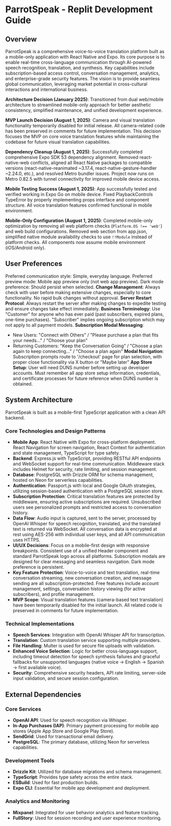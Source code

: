 # ParrotSpeak - Replit Development Guide

## Overview

ParrotSpeak is a comprehensive voice-to-voice translation platform built as a mobile-only application with React Native and Expo. Its core purpose is to enable real-time cross-language communication through AI-powered speech recognition, translation, and synthesis. Key capabilities include subscription-based access control, conversation management, analytics, and enterprise-grade security features. The vision is to provide seamless global communication, leveraging market potential in cross-cultural interactions and international business.

**Architecture Decision (January 2025)**: Transitioned from dual web/mobile architecture to streamlined mobile-only approach for better aesthetic consistency, simplified maintenance, and unified development experience.

**MVP Launch Decision (August 1, 2025)**: Camera and visual translation functionality temporarily disabled for initial release. All camera-related code has been preserved in comments for future implementation. This decision focuses the MVP on core voice translation features while maintaining the codebase for future visual translation capabilities.

**Dependency Cleanup (August 1, 2025)**: Successfully completed comprehensive Expo SDK 53 dependency alignment. Removed react-native-web conflicts, aligned all React Native packages to compatible versions (react-native-reanimated ~3.17.4, react-native-gesture-handler ~2.24.0, etc.), and resolved Metro bundler issues. Project now runs on Metro 0.82.5 with tunnel connectivity for improved mobile device access.

**Mobile Testing Success (August 1, 2025)**: App successfully tested and verified working in Expo Go on mobile device. Fixed PlaybackControls TypeError by properly implementing props interface and component structure. All voice translation features confirmed functional in mobile environment.

**Mobile-Only Configuration (August 1, 2025)**: Completed mobile-only optimization by removing all web platform checks (`Platform.OS !== 'web'`) and web build configurations. Removed web section from app.json, simplified native module availability checks to use `!!Module` instead of platform checks. All components now assume mobile environment (iOS/Android only).

## User Preferences

Preferred communication style: Simple, everyday language.
Preferred preview mode: Mobile app preview only (not web app preview).
Dark mode preference: Should persist when selected.
**Change Management**: Always check with user before making extensive changes, especially to core functionality. No rapid bulk changes without approval.
**Server Restart Protocol**: Always restart the server after making changes to expedite testing and ensure changes take effect immediately.
**Business Terminology**: Use "Customer" for anyone who has ever paid (past subscribers, expired plans, one-time purchases). "Subscriber" implies ongoing subscription which may not apply to all payment models.
**Subscription Modal Messaging**:
- New Users: "Connect with Others" / "Please purchase a plan that fits your needs..." / "Choose your plan"
- Returning Customers: "Keep the Conversation Going" / "Choose a plan again to keep connecting..." / "Choose a plan again"
**Modal Navigation**: Subscription prompts route to '/checkout' page for plan selection, with proper close functionality via X button or "Maybe later"
**App Store Setup**: User will need DUNS number before setting up developer accounts. Must remember all app store setup information, credentials, and certificate processes for future reference when DUNS number is obtained.

## System Architecture

ParrotSpeak is built as a mobile-first TypeScript application with a clean API backend.

### Core Technologies and Design Patterns
- **Mobile App**: React Native with Expo for cross-platform deployment. React Navigation for screen navigation, React Context for authentication and state management, TypeScript for type safety.
- **Backend**: Express.js with TypeScript, providing RESTful API endpoints and WebSocket support for real-time communication. Middleware stack includes Helmet for security, rate limiting, and session management.
- **Database**: PostgreSQL with Drizzle ORM for schema management, hosted on Neon for serverless capabilities.
- **Authentication**: Passport.js with local and Google OAuth strategies, utilizing session-based authentication with a PostgreSQL session store.
- **Subscription Protection**: Critical translation features are protected by middleware, ensuring active subscriptions are required. Unsubscribed users see personalized prompts and restricted access to conversation history.
- **Data Flow**: Audio input is captured, sent to the server, processed by OpenAI Whisper for speech recognition, translated, and the translated text is returned via WebSocket. All conversation data is encrypted at rest using AES-256 with individual user keys, and all API communication uses HTTPS.
- **UI/UX Decisions**: Focus on a mobile-first design with responsive breakpoints. Consistent use of a unified Header component and standard ParrotSpeak logo across all platforms. Subscription modals are designed for clear messaging and seamless navigation. Dark mode preference is persistent.
- **Key Feature Protection**: Voice-to-voice and text translation, real-time conversation streaming, new conversation creation, and message sending are all subscription-protected. Free features include account management, settings, conversation history viewing (for active subscribers), and profile management.
- **MVP Scope**: Visual translation features (camera-based text translation) have been temporarily disabled for the initial launch. All related code is preserved in comments for future implementation.

### Technical Implementations
- **Speech Services**: Integration with OpenAI Whisper API for transcription.
- **Translation**: Custom translation service supporting multiple providers.
- **File Handling**: Multer is used for secure file uploads with validation.
- **Enhanced Voice Selection**: Logic for better cross-language support, including timeout detection for speech synthesis failures and graceful fallbacks for unsupported languages (native voice → English → Spanish → first available voice).
- **Security**: Comprehensive security headers, API rate limiting, server-side input validation, and secure session configuration.

## External Dependencies

### Core Services
- **OpenAI API**: Used for speech recognition via Whisper.
- **In-App Purchases (IAP)**: Primary payment processing for mobile app stores (Apple App Store and Google Play Store).
- **SendGrid**: Used for transactional email delivery.
- **PostgreSQL**: The primary database, utilizing Neon for serverless capabilities.

### Development Tools
- **Drizzle Kit**: Utilized for database migrations and schema management.
- **TypeScript**: Provides type safety across the entire stack.
- **ESBuild**: Used for fast production builds.
- **Expo CLI**: Essential for mobile app development and deployment.

### Analytics and Monitoring
- **Mixpanel**: Integrated for user behavior analytics and feature tracking.
- **FullStory**: Used for session recording and user experience monitoring.